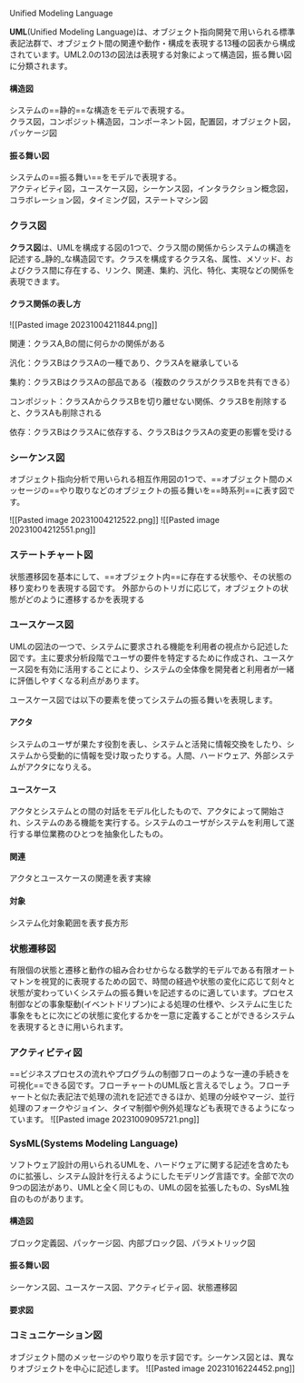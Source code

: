 Unified Modeling Language

**UML**(Unified Modeling Language)は、オブジェクト指向開発で用いられる標準表記法群で、オブジェクト間の関連や動作・構成を表現する13種の図表から構成されています。UML2.0の13の図法は表現する対象によって構造図，振る舞い図に分類されます。

#### 構造図

システムの==静的==な構造をモデルで表現する。  
クラス図，コンポジット構造図，コンポーネント図，配置図，オブジェクト図，パッケージ図

#### 振る舞い図

システムの==振る舞い==をモデルで表現する。  
アクティビティ図，ユースケース図，シーケンス図，インタラクション概念図，コラボレーション図，タイミング図，ステートマシン図


### クラス図

**クラス図**は、UMLを構成する図の1つで、クラス間の関係からシステムの構造を記述する_静的_な構造図です。クラスを構成するクラス名、属性、メソッド、およびクラス間に存在する、リンク、関連、集約、汎化、特化、実現などの関係を表現できます。

#### クラス関係の表し方
![[Pasted image 20231004211844.png]]

関連：クラスA,Bの間に何らかの関係がある

汎化：クラスBはクラスAの一種であり、クラスAを継承している

集約：クラスBはクラスAの部品である（複数のクラスがクラスBを共有できる）

コンポジット：クラスAからクラスBを切り離せない関係、クラスBを削除すると、クラスAも削除される

依存：クラスBはクラスAに依存する、クラスBはクラスAの変更の影響を受ける

### シーケンス図
オブジェクト指向分析で用いられる相互作用図の1つで、==オブジェクト間のメッセージの==やり取りなどのオブジェクトの振る舞いを==時系列==に表す図です。

![[Pasted image 20231004212522.png]]
![[Pasted image 20231004212551.png]]

### ステートチャート図
状態遷移図を基本にして、==オブジェクト内==に存在する状態や、その状態の移り変わりを表現する図です。
外部からのトリガに応じて，オブジェクトの状態がどのように遷移するかを表現する

### ユースケース図
UMLの図法の一つで、システムに要求される機能を利用者の視点から記述した図です。主に要求分析段階でユーザの要件を特定するために作成され、ユースケース図を有効に活用することにより、システムの全体像を開発者と利用者が一緒に評価しやすくなる利点があります。

ユースケース図では以下の要素を使ってシステムの振る舞いを表現します。

#### アクタ

システムのユーザが果たす役割を表し、システムと活発に情報交換をしたり、システムから受動的に情報を受け取ったりする。人間、ハードウェア、外部システムがアクタになりえる。

#### ユースケース

アクタとシステムとの間の対話をモデル化したもので、アクタによって開始され、システムのある機能を実行する。システムのユーザがシステムを利用して遂行する単位業務のひとつを抽象化したもの。

#### 関連

アクタとユースケースの関連を表す実線

#### 対象

システム化対象範囲を表す長方形

### 状態遷移図
有限個の状態と遷移と動作の組み合わせからなる数学的モデルである有限オートマトンを視覚的に表現するための図で、時間の経過や状態の変化に応じて刻々と状態が変わっていくシステムの振る舞いを記述するのに適しています。プロセス制御などの事象駆動(イベントドリブン)による処理の仕様や、システムに生じた事象をもとに次にどの状態に変化するかを一意に定義することができるシステムを表現するときに用いられます。



### アクティビティ図
==ビジネスプロセスの流れやプログラムの制御フローのような一連の手続きを可視化==できる図です。フローチャートのUML版と言えるでしょう。フローチャートと似た表記法で処理の流れを記述できるほか、処理の分岐やマージ、並行処理のフォークやジョイン、タイマ制御や例外処理なども表現できるようになっています。
![[Pasted image 20231009095721.png]]

### **SysML**(Systems Modeling Language)
ソフトウェア設計の用いられるUMLを、ハードウェアに関する記述を含めたものに拡張し、システム設計を行えるようにしたモデリング言語です。全部で次の9つの図法があり、UMLと全く同じもの、UMLの図を拡張したもの、SysML独自のものがあります。

#### 構造図

ブロック定義図、パッケージ図、内部ブロック図、パラメトリック図

#### 振る舞い図

シーケンス図、ユースケース図、アクティビティ図、状態遷移図

#### 要求図


### コミュニケーション図
オブジェクト間のメッセージのやり取りを示す図です。シーケンス図とは、異なりオブジェクトを中心に記述します。
![[Pasted image 20231016224452.png]]
